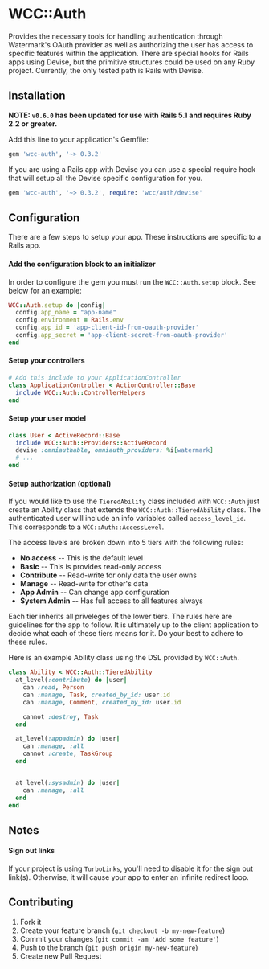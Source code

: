 # WCC::Auth

Provides the necessary tools for handling authentication through
Watermark's OAuth provider as well as authorizing the user has access to
specific features within the application. There are special hooks for
Rails apps using Devise, but the primitive structures could be used on
any Ruby project. Currently, the only tested path is Rails with Devise.

## Installation

**NOTE: `v0.6.0` has been updated for use with Rails 5.1 and requires Ruby 2.2 or greater.**

Add this line to your application's Gemfile:

```ruby
gem 'wcc-auth', '~> 0.3.2'
```

If you are using a Rails app with Devise you can use a special require
hook that will setup all the Devise specific configuration for you.

```ruby
gem 'wcc-auth', '~> 0.3.2', require: 'wcc/auth/devise'
```

## Configuration

There are a few steps to setup your app. These instructions are specific
to a Rails app.

#### Add the configuration block to an initializer

In order to configure the gem you must run the `WCC::Auth.setup` block.
See below for an example:

```ruby
WCC::Auth.setup do |config|
  config.app_name = "app-name"
  config.environment = Rails.env
  config.app_id = 'app-client-id-from-oauth-provider'
  config.app_secret = 'app-client-secret-from-oauth-provider'
end
```

#### Setup your controllers

```ruby
# Add this include to your ApplicationController
class ApplicationController < ActionController::Base
  include WCC::Auth::ControllerHelpers
end
```

#### Setup your user model

```ruby
class User < ActiveRecord::Base
  include WCC::Auth::Providers::ActiveRecord
  devise :omniauthable, omniauth_providers: %i[watermark]
  # ...
end
```

#### Setup authorization (optional)

If you would like to use the `TieredAbility` class included with
`WCC::Auth` just create an Ability class that extends the
`WCC::Auth::TieredAbility` class. The authenticated user will include an
info variables called `access_level_id`. This corresponds to a
`WCC::Auth::AccessLevel`.

The access levels are broken down into 5 tiers with the following rules:

* **No access** -- This is the default level
* **Basic** -- This is provides read-only access
* **Contribute** -- Read-write for only data the user owns
* **Manage** -- Read-write for other's data
* **App Admin** -- Can change app configuration
* **System Admin** -- Has full access to all features always

Each tier inherits all priveleges of the lower tiers. The rules here are
guidelines for the app to follow. It is ultimately up to the client
application to decide what each of these tiers means for it. Do your
best to adhere to these rules.

Here is an example Ability class using the DSL provided by `WCC::Auth`.

```ruby
class Ability < WCC::Auth::TieredAbility
  at_level(:contribute) do |user|
    can :read, Person
    can :manage, Task, created_by_id: user.id
    can :manage, Comment, created_by_id: user.id

    cannot :destroy, Task
  end

  at_level(:appadmin) do |user|
    can :manage, :all
    cannot :create, TaskGroup
  end


  at_level(:sysadmin) do |user|
    can :manage, :all
  end
end
```

## Notes

#### Sign out links

If your project is using `TurboLinks`, you'll need to disable it for the sign out link(s). Otherwise, it will cause your app to enter an infinite redirect loop.

## Contributing

1. Fork it
2. Create your feature branch (`git checkout -b my-new-feature`)
3. Commit your changes (`git commit -am 'Add some feature'`)
4. Push to the branch (`git push origin my-new-feature`)
5. Create new Pull Request
